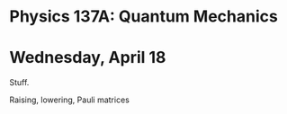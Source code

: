 Physics 137A: Quantum Mechanics
===============================
Wednesday, April 18
===================

Stuff.

Raising, lowering, Pauli matrices
